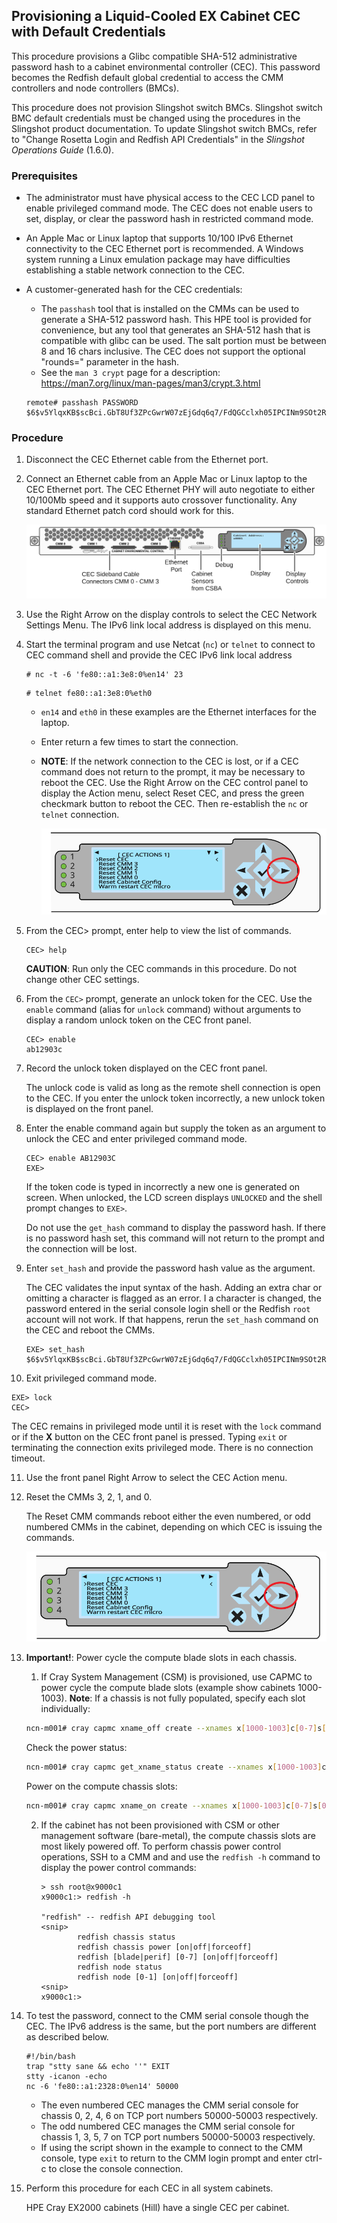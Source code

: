 

## Provisioning a Liquid-Cooled EX Cabinet CEC with Default Credentials

This procedure provisions a Glibc compatible SHA-512 administrative password hash to a cabinet environmental controller (CEC). This password becomes the Redfish default global credential to access the CMM controllers and node controllers (BMCs). 

This procedure does not provision Slingshot switch BMCs. Slingshot switch BMC default credentials must be changed using the procedures in the Slingshot product documentation. To update Slingshot switch BMCs, refer to "Change Rosetta Login and Redfish API Credentials" in the *Slingshot Operations Guide* (1.6.0).  

### Prerequisites

- The administrator must have physical access to the CEC LCD panel to enable privileged command mode. The CEC does not enable users to set, display, or clear the password hash in restricted command mode. 

- An Apple Mac or Linux laptop that supports 10/100 IPv6 Ethernet connectivity to the CEC Ethernet port is recommended. A Windows system running a Linux emulation package may have difficulties establishing a stable network connection to the CEC.

- A customer-generated hash for the CEC credentials:

   - The `passhash` tool that is installed on the CMMs can be used to generate a SHA-512 password hash. This HPE tool is provided for convenience, but any tool that generates an SHA-512 hash that is compatible with glibc can be used. The salt portion must be between 8 and 16 chars inclusive. The CEC does not support the optional "rounds=" parameter in the hash.
   - See the `man 3 crypt` page for a description: https://man7.org/linux/man-pages/man3/crypt.3.html

  ```screen
  remote# passhash PASSWORD $6$v5YlqxKB$scBci.GbT8Uf3ZPcGwrW07zEjGdq6q7/FdQGCclxh05IPCINm9SOt2RLHfdPE9UE/Ng5dtc5qCBCoSLHSW84L1
  ```

### Procedure

1. Disconnect the CEC Ethernet cable from the Ethernet port.
   
2. Connect an Ethernet cable from an Apple Mac or Linux laptop to the CEC Ethernet port.
   The CEC Ethernet PHY will auto negotiate to either 10/100Mb speed and it supports auto crossover functionality. Any standard Ethernet patch cord should work for this.

   ![](../../img/CEC_Front_Panel.svg)

3. Use the Right Arrow on the display controls to select the CEC Network Settings Menu. The IPv6 link local address is displayed on this menu.

4. Start the terminal program and use Netcat (`nc`) or `telnet` to connect to CEC command shell and provide the CEC IPv6 link local address

   ```screen
   # nc -t -6 'fe80::a1:3e8:0%en14' 23
   ```

   ```
   # telnet fe80::a1:3e8:0%eth0
   ```

   - `en14` and `eth0` in these examples are the Ethernet interfaces for the laptop.

   - Enter return a few times to start the connection.

   - **NOTE**: If the network connection to the CEC is lost, or if a CEC command does not return to the prompt, it may be necessary to reboot the CEC.  Use the Right Arrow on the CEC control panel to display the Action menu, select Reset CEC, and press the green checkmark button to reboot the CEC. Then re-establish the `nc` or `telnet` connection. 

     ![CEC Front Panel Controls](../../img//CEC_Display_Controls_CEC_Actions.svg)

5. From the CEC> prompt, enter help to view the list of commands.

   ```screen
   CEC> help
   ```

   **CAUTION**: Run only the CEC commands in this procedure. Do not change other CEC settings.

6. From the `CEC>` prompt, generate an unlock token for the CEC. Use the `enable` command (alias for `unlock` command) without arguments to display a random unlock token on the CEC front panel.

   ```screen
   CEC> enable
   ab12903c
   ```

7. Record the unlock token displayed on the CEC front panel.

   The unlock code is valid as long as the remote shell connection is open to the CEC. If you enter the unlock token incorrectly, a new unlock token is displayed on the front panel.

8. Enter the enable command again but supply the token as an argument to unlock the CEC and enter privileged command mode.

   ```screen
   CEC> enable AB12903C
   EXE>
   ```

   If the token code is typed in incorrectly a new one is generated on screen. When unlocked, the LCD screen displays `UNLOCKED` and the shell prompt changes to `EXE>`.

   Do not use the `get_hash` command to display the password hash. If there is no password hash set, this command will not return to the prompt and the connection will be lost.

9. Enter `set_hash` and provide the password hash value as the argument.

   The CEC validates the input syntax of the hash. Adding an extra char or omitting a character is flagged as an error. I a character is changed, the password entered in the serial console login shell or the Redfish `root` account will not work. If that happens, rerun the `set_hash` command on the CEC and reboot the CMMs.

      ```screen
      EXE> set_hash $6$v5YlqxKB$scBci.GbT8Uf3ZPcGwrW07zEjGdq6q7/FdQGCclxh05IPCINm9SOt2RLHfdPE9UE/Ng5dtc5qCBCoSLHSW84L1
      ```

10. Exit privileged command mode.

   ```screen
   EXE> lock
   CEC>
   ```

   The CEC remains in privileged mode until it is reset with the `lock` command or if the **X** button on the CEC front panel is pressed. Typing `exit` or terminating the connection exits privileged mode. There is no connection timeout.

11. Use the front panel Right Arrow to select the CEC Action menu.

12. Reset the CMMs 3, 2, 1, and 0. 

    The Reset CMM commands reboot either the even numbered, or odd numbered CMMs in the cabinet, depending on which CEC is issuing the commands.

    ![Front Panel Controls](../../img//CEC_Display_Controls_CEC_Actions.svg)

13. **Important!**: Power cycle the compute blade slots in each chassis.
    
    1.  If Cray System Management (CSM) is provisioned, use CAPMC to power cycle the compute blade slots (example show cabinets 1000-1003). **Note**: If a chassis is not fully populated, specify each slot individually:
    
       ```bash
       ncn-m001# cray capmc xname_off create --xnames x[1000-1003]c[0-7]s[0-7] --format json
       ```
    
       Check the power status:
    
       ```bash
       ncn-m001# cray capmc get_xname_status create --xnames x[1000-1003]c[0-7] --format json
       ```
    
       Power on the compute chassis slots:
    
       ```bash
       ncn-m001# cray capmc xname_on create --xnames x[1000-1003]c[0-7]s[0-7] --format json
       ```
    
    2. If the cabinet has not been provisioned with CSM or other management software (bare-metal), the compute chassis slots are most likely powered off. To perform chassis power control operations, SSH to a CMM and and use the `redfish -h` command to display the power control commands:
    
       ```
       > ssh root@x9000c1
       x9000c1:> redfish -h
       
       "redfish" -- redfish API debugging tool
       <snip>    
               redfish chassis status
               redfish chassis power [on|off|forceoff]
               redfish [blade|perif] [0-7] [on|off|forceoff]
               redfish node status
               redfish node [0-1] [on|off|forceoff]
       <snip>
       x9000c1:> 
       ```
    
14. To test the password, connect to the CMM serial console though the CEC. The IPv6 address is the same, but the port numbers are different as described below. 

      ```screen
      #!/bin/bash
      trap "stty sane && echo ''" EXIT
      stty -icanon -echo
      nc -6 'fe80::a1:2328:0%en14' 50000
      ```

      - The even numbered CEC manages the CMM serial console for chassis 0, 2, 4, 6 on TCP port numbers 50000-50003 respectively. 
      - The odd numbered CEC manages the CMM serial console for chassis 1, 3, 5, 7 on TCP port numbers 50000-50003 respectively. 
      - If using the script shown in the example to connect to the CMM console, type `exit` to return to the CMM login prompt and enter ctrl-c to close the console connection.

15. Perform this procedure for each CEC in all system cabinets.

      HPE Cray EX2000 cabinets (Hill) have a single CEC per cabinet.
